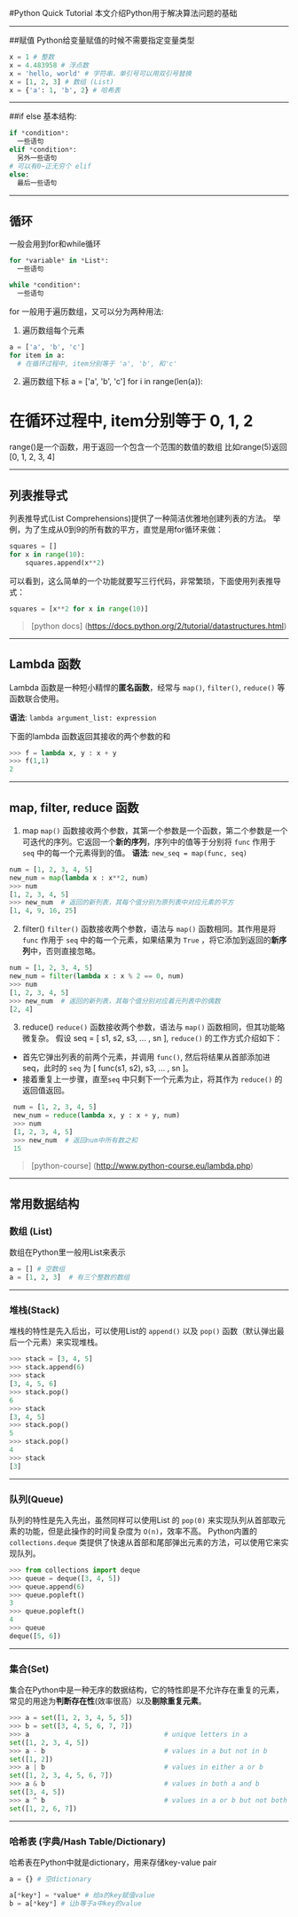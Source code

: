 #Python Quick Tutorial
本文介绍Python用于解决算法问题的基础

---

##赋值
Python给变量赋值的时候不需要指定变量类型
```python
x = 1 # 整数
x = 4.483958 # 浮点数
x = 'hello, world' # 字符串，单引号可以用双引号替换
x = [1, 2, 3] # 数组 (List)
x = {'a': 1, 'b', 2} # 哈希表
```

---

##if else
基本结构:
```python
if *condition*:
  一些语句
elif *condition*:
  另外一些语句
# 可以有0~正无穷个 elif
else:
  最后一些语句
```

---

## 循环
一般会用到for和while循环
```python
for *variable* in *List*:
  一些语句

while *condition*:
  一些语句
```

for 一般用于遍历数组，又可以分为两种用法:
1. 遍历数组每个元素
```python
a = ['a', 'b', 'c']
for item in a:
  # 在循环过程中, item分别等于 'a', 'b', 和'c'
```

2. 遍历数组下标
a = ['a', 'b', 'c']
for i in range(len(a)):
  # 在循环过程中, item分别等于 0, 1, 2

range()是一个函数，用于返回一个包含一个范围的数值的数组
比如range(5)返回[0, 1, 2, 3, 4]

---

## 列表推导式

列表推导式(List Comprehensions)提供了一种简洁优雅地创建列表的方法。
举例，为了生成从0到9的所有数的平方，直觉是用for循环来做：
```python
squares = []
for x in range(10):
    squares.append(x**2)
```
可以看到，这么简单的一个功能就要写三行代码，非常繁琐，下面使用列表推导式：
```python
squares = [x**2 for x in range(10)]
```

> [python docs] (https://docs.python.org/2/tutorial/datastructures.html)

---

## Lambda 函数
Lambda 函数是一种短小精悍的**匿名函数**，经常与 `map()`, `filter()`, `reduce()` 等函数联合使用。

**语法**:  ```lambda argument_list: expression```

下面的lambda 函数返回其接收的两个参数的和
```python
>>> f = lambda x, y : x + y
>>> f(1,1)
2
```

---

## map, filter, reduce 函数
1. map
 `map()` 函数接收两个参数，其第一个参数是一个函数，第二个参数是一个可迭代的序列。它返回一个**新的序列**，序列中的值等于分别将 `func` 作用于 `seq` 中的每一个元素得到的值。
 **语法**: ```new_seq = map(func, seq)```
 ```python
 num = [1, 2, 3, 4, 5]
 new_num = map(lambda x : x**2, num)
 >>> num
 [1, 2, 3, 4, 5]
 >>> new_num  # 返回的新列表，其每个值分别为原列表中对应元素的平方
 [1, 4, 9, 16, 25]
 ```
 
2. filter()
 `filter()` 函数接收两个参数，语法与 `map()` 函数相同。其作用是将`func` 作用于 `seq` 中的每一个元素，如果结果为 `True` ，将它添加到返回的**新序列**中，否则直接忽略。
  ```python
 num = [1, 2, 3, 4, 5]
 new_num = filter(lambda x : x % 2 == 0, num)
 >>> num
 [1, 2, 3, 4, 5]
 >>> new_num  # 返回的新列表，其每个值分别对应着元列表中的偶数
 [2, 4]
 ```
 
3. reduce()
 `reduce()` 函数接收两个参数，语法与 `map()` 函数相同，但其功能略微复杂。
 假设 seq = [ s1, s2, s3, ... , sn ], `reduce()` 的工作方式介绍如下：
 * 首先它弹出列表的前两个元素，并调用 `func()`, 然后将结果从首部添加进seq，此时的 `seq` 为 
  [ func(s1, s2), s3, ... , sn ]。
 * 接着重复上一步骤，直至`seq` 中只剩下一个元素为止，将其作为 `reduce()` 的返回值返回。
```python
 num = [1, 2, 3, 4, 5]
 new_num = reduce(lambda x, y : x + y, num)
 >>> num
 [1, 2, 3, 4, 5]
 >>> new_num  # 返回num中所有数之和
 15
```

> [python-course] (http://www.python-course.eu/lambda.php)

---

## 常用数据结构

### 数组 (List)
数组在Python里一般用List来表示
```python
a = [] # 空数组
a = [1, 2, 3]  # 有三个整数的数组
```

---

### 堆栈(Stack)
堆栈的特性是先入后出，可以使用List的 `append()` 以及 `pop()` 函数（默认弹出最后一个元素）来实现堆栈。
```python
>>> stack = [3, 4, 5]
>>> stack.append(6)
>>> stack
[3, 4, 5, 6]
>>> stack.pop()
6
>>> stack
[3, 4, 5]
>>> stack.pop()
5
>>> stack.pop()
4
>>> stack
[3]

```

---

### 队列(Queue)
队列的特性是先入先出，虽然同样可以使用List 的 `pop(0)` 来实现队列从首部取元素的功能，但是此操作的时间复杂度为 `O(n)`，效率不高。
Python内置的 `collections.deque` 类提供了快速从首部和尾部弹出元素的方法，可以使用它来实现队列。
```python
>>> from collections import deque
>>> queue = deque([3, 4, 5])
>>> queue.append(6)
>>> queue.popleft()
3
>>> queue.popleft()
4
>>> queue
deque([5, 6])
```

---

### 集合(Set)
集合在Python中是一种无序的数据结构，它的特性即是不允许存在重复的元素，常见的用途为**判断存在性**(效率很高）以及**剔除重复元素**。

```python
>>> a = set([1, 2, 3, 4, 5, 5])
>>> b = set([3, 4, 5, 6, 7, 7])
>>> a                                  # unique letters in a
set([1, 2, 3, 4, 5])
>>> a - b                              # values in a but not in b
set([1, 2])
>>> a | b                              # values in either a or b
set([1, 2, 3, 4, 5, 6, 7])
>>> a & b                              # values in both a and b
set([3, 4, 5])
>>> a ^ b                              # values in a or b but not both
set([1, 2, 6, 7])
```

---

### 哈希表 (字典/Hash Table/Dictionary)
哈希表在Python中就是dictionary，用来存储key-value pair
```python
a = {} # 空dictionary

a[*key*] = *value* # 给a的key赋值value
b = a[*key*] # 让b等于a中key的value
```
